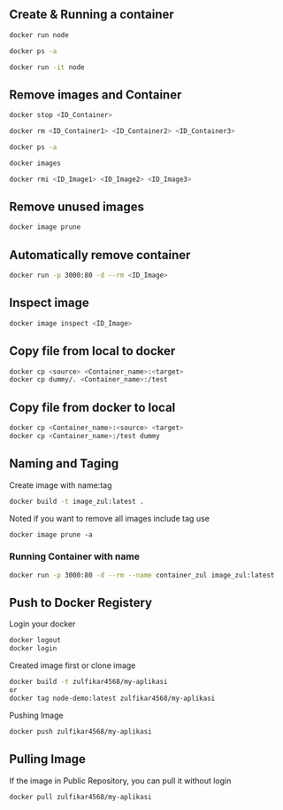 ## Create & Running a container
```bash
docker run node

docker ps -a

docker run -it node

```

## Remove images and Container
```bash
docker stop <ID_Container>

docker rm <ID_Container1> <ID_Container2> <ID_Container3>

docker ps -a

docker images

docker rmi <ID_Image1> <ID_Image2> <ID_Image3>
```

## Remove unused images
```bash
docker image prune
```

## Automatically remove container
```bash
docker run -p 3000:80 -d --rm <ID_Image>
```

## Inspect image
```bash
docker image inspect <ID_Image>
```

## Copy file from local to docker
```bash
docker cp <source> <Container_name>:<target>
docker cp dummy/. <Container_name>:/test
```

## Copy file from docker to local
```bash
docker cp <Container_name>:<source> <target>
docker cp <Container_name>:/test dummy
```

## Naming and Taging
Create image with name:tag
```bash
docker build -t image_zul:latest .
```
Noted if you want to remove all images include tag use
```
docker image prune -a
```
### Running Container with name
```bash
docker run -p 3000:80 -d --rm --name container_zul image_zul:latest
```

## Push to Docker Registery
Login your docker
```bash
docker logout
docker login
```
Created image first or clone image
```bash
docker build -t zulfikar4568/my-aplikasi
or
docker tag node-demo:latest zulfikar4568/my-aplikasi
```
Pushing Image
```bash
docker push zulfikar4568/my-aplikasi
```

## Pulling Image
If the image in Public Repository, you can pull it without login
```bash
docker pull zulfikar4568/my-aplikasi
```